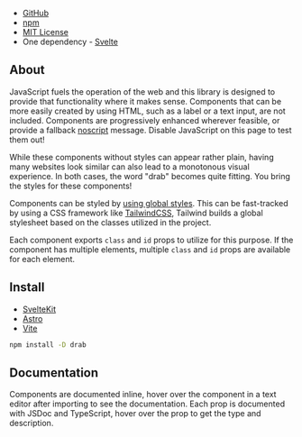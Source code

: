 - [GitHub](https://github.com/rossrobino/drab)
- [npm](https://www.npmjs.com/package/drab)
- [MIT License](https://github.com/rossrobino/drab/blob/main/LICENSE.md)
- One dependency - [Svelte](https://svelte.dev)

## About

JavaScript fuels the operation of the web and this library is designed to provide that functionality where it makes sense. Components that can be more easily created by using HTML, such as a label or a text input, are not included. Components are progressively enhanced wherever feasible, or provide a fallback [noscript](https://developer.mozilla.org/en-US/docs/Web/HTML/Element/noscript) message. Disable JavaScript on this page to test them out!

While these components without styles can appear rather plain, having many websites look similar can also lead to a monotonous visual experience. In both cases, the word "drab" becomes quite fitting. You bring the styles for these components!

Components can be styled by [using global styles](https://joyofcode.xyz/global-styles-in-sveltekit). This can be fast-tracked by using a CSS framework like [TailwindCSS](https://tailwindcss.com/), Tailwind builds a global stylesheet based on the classes utilized in the project.

Each component exports `class` and `id` props to utilize for this purpose. If the component has multiple elements, multiple `class` and `id` props are available for each element.

## Install

- [SvelteKit](https://kit.svelte.dev)
- [Astro](https://docs.astro.build/en/tutorial/1-setup/2/)
- [Vite](https://vitejs.dev/guide/)

```bash
npm install -D drab
```

## Documentation

Components are documented inline, hover over the component in a text editor after importing to see the documentation. Each prop is documented with JSDoc and TypeScript, hover over the prop to get the type and description.
